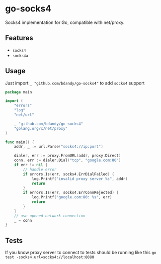 # go-socks4
Socks4 implementation for Go, compatible with net/proxy. 

## Features
- `socks4` 
- `socks4a`

## Usage
Just import `_ "github.com/bdandy/go-socks4"` to add `socks4` support

```go
package main

import (
	"errors"
	"log"
	"net/url"

	_ "github.com/bdandy/go-socks4"
	"golang.org/x/net/proxy"
)

func main() {
	addr, _ := url.Parse("socks4://ip:port")

	dialer, err := proxy.FromURL(addr, proxy.Direct)
	conn, err := dialer.Dial("tcp", "google.com:80")
	if err != nil {
		// handle error
		if errors.Is(err, socks4.ErrDialFailed) {
			log.Printf("invalid proxy server %s", addr)
			return
		}
		if errors.Is(err, socks4.ErrConnRejected) {
			log.Printf("google.com:80: %s", err)
			return
		}
	}
	// use opened network connection
	_ = conn
}
```


## Tests
If you know proxy server to connect to tests should be running like this
`
go test -socks4.url=socks4://localhost:8080
`




